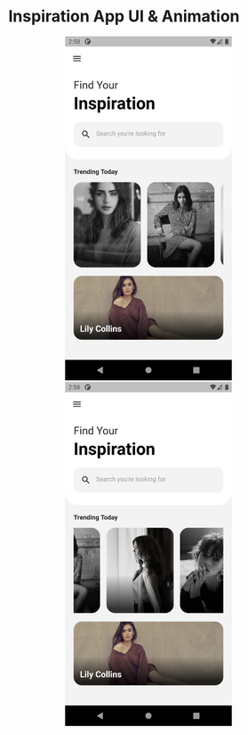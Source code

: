 # Inspiration App UI & Animation

<div align="center">
  <img src="screenshots/one.png" alt="first" width="300"/>
  <img src="screenshots/two.png" alt="two" width="300"/>
</div>
